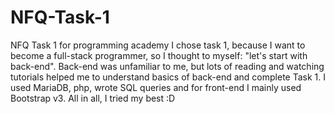 # NFQ-Task-1
NFQ Task 1 for programming academy
I chose task 1, because I want to become a full-stack programmer, so I thought to myself: "let's start with back-end". Back-end was unfamiliar to me, but lots of reading and watching tutorials helped me to understand basics of back-end and complete Task 1. I used MariaDB, php, wrote SQL queries and for front-end I mainly used Bootstrap v3. All in all, I tried my best :D 
